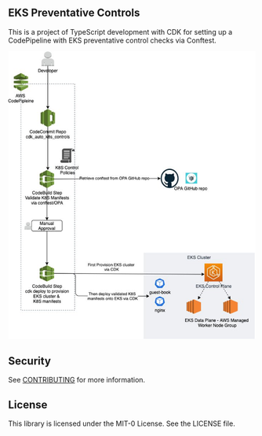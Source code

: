 ## EKS Preventative Controls

This is a project of TypeScript development with CDK for setting up a CodePipeline with EKS preventative control checks via Conftest.

![High Level Architecture](https://github.com/aws-samples/eks-preventative-controls/blob/main/Solution_Overview.png?raw=true)

## Security

See [CONTRIBUTING](CONTRIBUTING.md#security-issue-notifications) for more information.

## License

This library is licensed under the MIT-0 License. See the LICENSE file.

